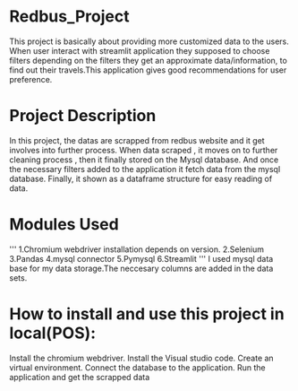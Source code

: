 # Redbus_Project

This project is basically about providing more customized data to the users.
When user interact with streamlit application they supposed to choose filters depending on the filters they get an approximate data/information, to find out their travels.This application gives good recommendations for user preference.

# Project Description
In this project, the datas are scrapped from redbus website and it get involves into further process.
When data scraped , it moves on to further cleaning process , then it finally stored on the Mysql database.
And once the necessary filters added to the application it fetch data from the mysql database.
Finally, it shown as a dataframe structure for easy reading of data.

# Modules Used
'''
1.Chromium webdriver installation depends on version.
2.Selenium 
3.Pandas
4.mysql connector
5.Pymysql
6.Streamlit
'''
 I used mysql data base for my data storage.The neccesary columns are added in the data sets.

# How to install and use this project in local(POS):

Install the chromium webdriver.
Install the Visual studio code.
Create an virtual environment.
Connect the database to the application.
Run the application and get the scrapped data


 
 
